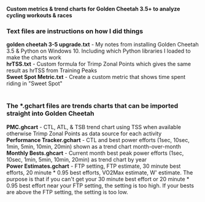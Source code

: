 <b>Custom metrics & trend charts for Golden Cheetah 3.5+ to analyze cycling workouts & races</b><br/>
<h3>Text files are instructions on how I did things</h3>
<b>golden cheetah 3-5 upgrade.txt</b> - My notes from installing Golden Cheetah 3.5 & Python on Windows 10. Including which Python libraries I loaded to make the charts work<br/>
<b>hrTSS.txt</b> - Custom formula for Trimp Zonal Points which gives the same result as hrTSS from Training Peaks<br/>
<b>Sweet Spot Metric.txt</b> - Create a custom metric that shows time spent riding in "Sweet Spot"<br/>
<br/>
<h3>The *.gchart files are trends charts that can be imported straight into Golden Cheetah</h3>
<b>PMC.ghcart</b> - CTL, ATL, & TSB trend chart using TSS when available otherwise Trimp Zonal Points as data source for each activity<br/>
<b>Performance Tracker.gchart</b> - CTL and best power efforts (1sec, 10sec, 1min, 5min, 10min, 20min) shown as a trend chart month-over-month<br/>
<b>Monthly Bests.ghcart</b> - Current month best peak power efforts (1sec, 10sec, 1min, 5min, 10min, 20min) as trend chart by year<br/>
<b>Power Estimates.gchart</b> - FTP setting, FTP estimate, 30 minute best efforts, 20 minute * 0.95 best efforts, VO2Max estimate, W' estimate. The purpose is that if you can't get your 30 minute best effort or 20 minute * 0.95 best effort near your FTP setting, the setting is too high. If your bests are above the FTP setting, the setting is too low.<br/>

